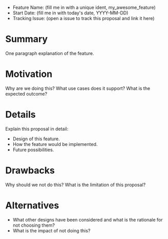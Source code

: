 - Feature Name: (fill me in with a unique ident, my_awesome_feature)
- Start Date: (fill me in with today's date, YYYY-MM-DD)
- Tracking Issue: (open a issue to track this proposal and link it here)

# Summary
One paragraph explanation of the feature.

# Motivation
Why are we doing this? What use cases does it support? What is the expected outcome?

# Details
Explain this proposal in detail:
- Design of this feature.
- How the feature would be implemented.
- Future possibilities.

# Drawbacks
Why should we not do this? What is the limitation of this proposal?

# Alternatives
- What other designs have been considered and what is the rationale for not choosing them?
- What is the impact of not doing this?